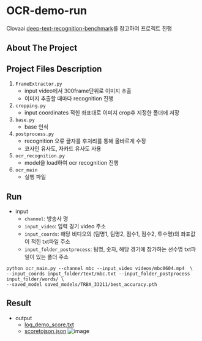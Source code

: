 # OCR-demo-run
Clovaai [deep-text-recognition-benchmark](https://github.com/clovaai/deep-text-recognition-benchmark)를 참고하여 프로젝트 진행
## About The Project

## Project Files Description
  1. `FrameExtractor.py`
     - input video에서 300frame단위로 이미지 추출
     - 이미지 추출할 때마다 recognition 진행
  2. `cropping.py`
     - input coordinates 적힌 좌표대로 이미지 crop후 지정한 폴더에 저장 
  3. `base.py`
     - base 인식
  4. `postprocess.py`
     - recognition 오류 글자를 후처리를 통해 올바르게 수정
     - 코사인 유사도, 자카드 유사도 사용
  5. `ocr_recognition.py`
     - model을 load하여 ocr recognition 진행
  6. `ocr_main`
     - 실행 파일
## Run
- input
  - `channel`: 방송사 명
  - `input_video`: 입력 경기 video 주소
  - `input_coords`: 해당 비디오의 (팀명1, 팀명2, 점수1, 점수2, 투수명)의 좌표값이 적힌 txt파일 주소
  - `input_folder_postprocess`: 팀명, 숫자, 해당 경기에 참가하는 선수명 txt파일이 있는 폴더 주소
```
python ocr_main.py --channel mbc --input_video videos/mbc0604.mp4  \
--input_coords input_folder/text/mbc.txt --input_folder_postprocess input_folder/words/ \
--saved_model saved_models/TRBA_33211/best_accuracy.pth
```

## Result
- output
  - [log_demo_score.txt](log_demo_score.txt)
  - [scoretojson.json](scoretojson.json)
![image](https://github.com/sportsOCR/OCR-demo-run/assets/73013625/e7c47293-da11-4e6d-8a6f-6559a39ce401)
